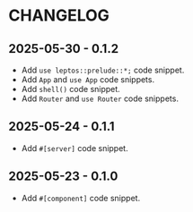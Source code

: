 # CHANGELOG

## 2025-05-30 - 0.1.2

- Add `use leptos::prelude::*;` code snippet.
- Add `App` and `use App` code snippets.
- Add `shell()` code snippet.
- Add `Router` and `use Router` code snippets.

## 2025-05-24 - 0.1.1

- Add `#[server]` code snippet.

## 2025-05-23 - 0.1.0

- Add `#[component]` code snippet.
